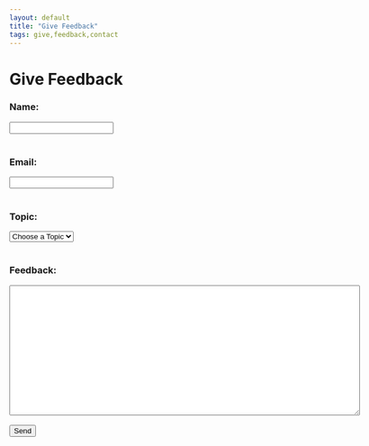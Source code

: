 ```yaml
---
layout: default
title: "Give Feedback"
tags: give,feedback,contact
---
```

# Give Feedback
<html>
  <head>
  </head>
  <body>
    <!--<h1>Give Feedback</h1>-->
    <form id="giveFeedback" action="https://formspree.io/craig.willett@gmail.com" method="POST">
      <!--<input type="hidden" name="_subject" id="_subject" value="TDC New Recipe">-->
      <b><h3>Name:</h3></b>
      <input type="text" name="name" required><br/><br/>
      <b><h3>Email:</h3></b>
      <input type="email" name="_replyto" required><br/><br/>
      <b><h3>Topic:</h3></b>
      <select name="_subject" required>
        <option value="">Choose a Topic</option>
        <option value="Complaint">Complaint</option>
        <option value="Idea">Idea</option>
        <option value="Kudos">Kudos</option>
        <option value="Question">Question</option>
      </select><br/><br/>
      <b><h3>Feedback:</h3></b>
      <textarea rows="15" cols="75" name="Feedback" required></textarea><br/><br/>
      <input type="submit" value="Send">
  </form>
  </body>
</html>
